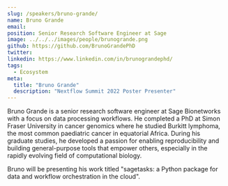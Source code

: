 ```yaml
---
slug: /speakers/bruno-grande/
name: Bruno Grande
email:
position: Senior Research Software Engineer at Sage 
image: ../../../images/people/brunogrande.png
github: https://github.com/BrunoGrandePhD
twitter:
linkedin: https://www.linkedin.com/in/brunograndephd/
tags:
  - Ecosystem
meta:
  title: "Bruno Grande"
  description: "Nextflow Summit 2022 Poster Presenter"
---
```

Bruno Grande is a senior research software engineer at Sage Bionetworks with a focus on data processing workflows. He completed a PhD at Simon Fraser University in cancer genomics where he studied Burkitt lymphoma, the most common paediatric cancer in equatorial Africa. During his graduate studies, he developed a passion for enabling reproducibility and building general-purpose tools that empower others, especially in the rapidly evolving field of computational biology.

Bruno will be presenting his work titled "sagetasks: a Python package for data and workflow orchestration in the cloud".

